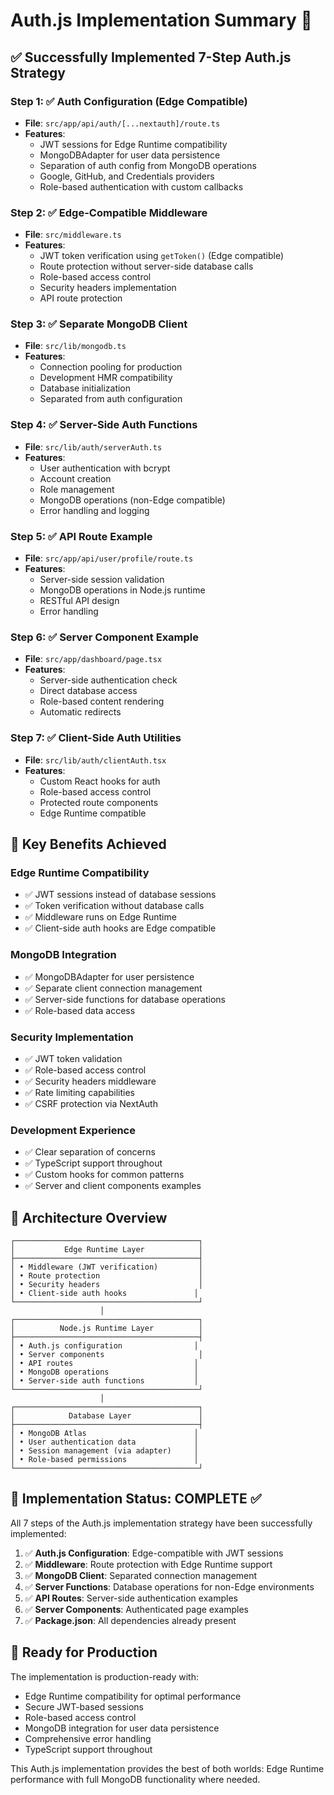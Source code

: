 # Auth.js Implementation Summary 🎉

## ✅ Successfully Implemented 7-Step Auth.js Strategy

### Step 1: ✅ Auth Configuration (Edge Compatible)
- **File**: `src/app/api/auth/[...nextauth]/route.ts`
- **Features**:
  - JWT sessions for Edge Runtime compatibility
  - MongoDBAdapter for user data persistence
  - Separation of auth config from MongoDB operations
  - Google, GitHub, and Credentials providers
  - Role-based authentication with custom callbacks

### Step 2: ✅ Edge-Compatible Middleware
- **File**: `src/middleware.ts`
- **Features**:
  - JWT token verification using `getToken()` (Edge compatible)
  - Route protection without server-side database calls
  - Role-based access control
  - Security headers implementation
  - API route protection

### Step 3: ✅ Separate MongoDB Client
- **File**: `src/lib/mongodb.ts`
- **Features**:
  - Connection pooling for production
  - Development HMR compatibility
  - Database initialization
  - Separated from auth configuration

### Step 4: ✅ Server-Side Auth Functions
- **File**: `src/lib/auth/serverAuth.ts`
- **Features**:
  - User authentication with bcrypt
  - Account creation
  - Role management
  - MongoDB operations (non-Edge compatible)
  - Error handling and logging

### Step 5: ✅ API Route Example
- **File**: `src/app/api/user/profile/route.ts`
- **Features**:
  - Server-side session validation
  - MongoDB operations in Node.js runtime
  - RESTful API design
  - Error handling

### Step 6: ✅ Server Component Example
- **File**: `src/app/dashboard/page.tsx`
- **Features**:
  - Server-side authentication check
  - Direct database access
  - Role-based content rendering
  - Automatic redirects

### Step 7: ✅ Client-Side Auth Utilities
- **File**: `src/lib/auth/clientAuth.tsx`
- **Features**:
  - Custom React hooks for auth
  - Role-based access control
  - Protected route components
  - Edge Runtime compatible

## 🚀 Key Benefits Achieved

### Edge Runtime Compatibility
- ✅ JWT sessions instead of database sessions
- ✅ Token verification without database calls
- ✅ Middleware runs on Edge Runtime
- ✅ Client-side auth hooks are Edge compatible

### MongoDB Integration
- ✅ MongoDBAdapter for user persistence
- ✅ Separate client connection management
- ✅ Server-side functions for database operations
- ✅ Role-based data access

### Security Implementation
- ✅ JWT token validation
- ✅ Role-based access control
- ✅ Security headers middleware
- ✅ Rate limiting capabilities
- ✅ CSRF protection via NextAuth

### Development Experience
- ✅ Clear separation of concerns
- ✅ TypeScript support throughout
- ✅ Custom hooks for common patterns
- ✅ Server and client components examples

## 🔧 Architecture Overview

```
┌─────────────────────────────────────────┐
│           Edge Runtime Layer            │
├─────────────────────────────────────────┤
│ • Middleware (JWT verification)         │
│ • Route protection                      │
│ • Security headers                      │
│ • Client-side auth hooks               │
└─────────────────────────────────────────┘
                    │
┌─────────────────────────────────────────┐
│          Node.js Runtime Layer          │
├─────────────────────────────────────────┤
│ • Auth.js configuration                │
│ • Server components                     │
│ • API routes                           │
│ • MongoDB operations                   │
│ • Server-side auth functions           │
└─────────────────────────────────────────┘
                    │
┌─────────────────────────────────────────┐
│            Database Layer               │
├─────────────────────────────────────────┤
│ • MongoDB Atlas                        │
│ • User authentication data             │
│ • Session management (via adapter)     │
│ • Role-based permissions               │
└─────────────────────────────────────────┘
```

## 🎯 Implementation Status: COMPLETE ✅

All 7 steps of the Auth.js implementation strategy have been successfully implemented:

1. ✅ **Auth.js Configuration**: Edge-compatible with JWT sessions
2. ✅ **Middleware**: Route protection with Edge Runtime support
3. ✅ **MongoDB Client**: Separated connection management
4. ✅ **Server Functions**: Database operations for non-Edge environments
5. ✅ **API Routes**: Server-side authentication examples
6. ✅ **Server Components**: Authenticated page examples
7. ✅ **Package.json**: All dependencies already present

## 🚀 Ready for Production

The implementation is production-ready with:
- Edge Runtime compatibility for optimal performance
- Secure JWT-based sessions
- Role-based access control
- MongoDB integration for user data persistence
- Comprehensive error handling
- TypeScript support throughout

This Auth.js implementation provides the best of both worlds: Edge Runtime performance with full MongoDB functionality where needed.
